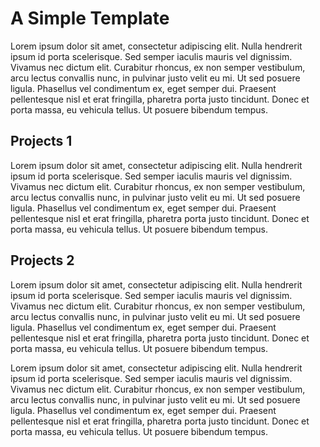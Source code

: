 # A Simple Template

Lorem ipsum dolor sit amet, consectetur adipiscing elit. Nulla hendrerit ipsum id porta scelerisque. Sed semper iaculis mauris vel dignissim. Vivamus nec dictum elit. Curabitur rhoncus, ex non semper vestibulum, arcu lectus convallis nunc, in pulvinar justo velit eu mi. Ut sed posuere ligula. Phasellus vel condimentum ex, eget semper dui. Praesent pellentesque nisl et erat fringilla, pharetra porta justo tincidunt. Donec et porta massa, eu vehicula tellus. Ut posuere bibendum tempus.

## Projects 1

Lorem ipsum dolor sit amet, consectetur adipiscing elit. Nulla hendrerit ipsum id porta scelerisque. Sed semper iaculis mauris vel dignissim. Vivamus nec dictum elit. Curabitur rhoncus, ex non semper vestibulum, arcu lectus convallis nunc, in pulvinar justo velit eu mi. Ut sed posuere ligula. Phasellus vel condimentum ex, eget semper dui. Praesent pellentesque nisl et erat fringilla, pharetra porta justo tincidunt. Donec et porta massa, eu vehicula tellus. Ut posuere bibendum tempus.

## Projects 2

Lorem ipsum dolor sit amet, consectetur adipiscing elit. Nulla hendrerit ipsum id porta scelerisque. Sed semper iaculis mauris vel dignissim. Vivamus nec dictum elit. Curabitur rhoncus, ex non semper vestibulum, arcu lectus convallis nunc, in pulvinar justo velit eu mi. Ut sed posuere ligula. Phasellus vel condimentum ex, eget semper dui. Praesent pellentesque nisl et erat fringilla, pharetra porta justo tincidunt. Donec et porta massa, eu vehicula tellus. Ut posuere bibendum tempus.

Lorem ipsum dolor sit amet, consectetur adipiscing elit. Nulla hendrerit ipsum id porta scelerisque. Sed semper iaculis mauris vel dignissim. Vivamus nec dictum elit. Curabitur rhoncus, ex non semper vestibulum, arcu lectus convallis nunc, in pulvinar justo velit eu mi. Ut sed posuere ligula. Phasellus vel condimentum ex, eget semper dui. Praesent pellentesque nisl et erat fringilla, pharetra porta justo tincidunt. Donec et porta massa, eu vehicula tellus. Ut posuere bibendum tempus.
